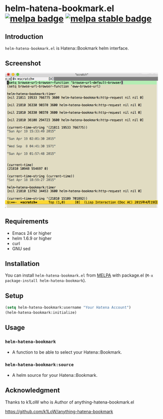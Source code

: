 # helm-hatena-bookmark.el [![melpa badge][melpa-badge]][melpa-link] [![melpa stable badge][melpa-stable-badge]][melpa-stable-link]

## Introduction

`helm-hatena-bookmark.el` is Hatena::Bookmark helm interface.

## Screenshot

![helm-hatena-bookmark](image/helm-hatena-bookmark.gif)

## Requirements

* Emacs 24 or higher
* helm 1.6.9 or higher
* curl
* GNU sed

## Installation

You can install `helm-hatena-bookmark.el` from [MELPA](https://github.com/milkypostman/melpa.git) with package.el (`M-x package-install helm-hatena-bookmark`).

## Setup

```lisp
(setq helm-hatena-bookmark:username "Your Hatena Account")
(helm-hatena-bookmark:initialize)
```

## Usage

### `helm-hatena-bookmark`

* A function to be able to select your Hatena::Bookmark.

### `helm-hatena-bookmark:source`

* A helm source for your Hatena::Bookmark.

## Acknowledgment

Thanks to k1LoW who is Author of anything-hatena-bookmark.el

https://github.com/k1LoW/anything-hatena-bookmark

[melpa-link]: http://melpa.org/#/helm-hatena-bookmark
[melpa-stable-link]: http://stable.melpa.org/#/helm-hatena-bookmark
[melpa-badge]: http://melpa.org/packages/helm-hatena-bookmark-badge.svg
[melpa-stable-badge]: http://stable.melpa.org/packages/helm-hatena-bookmark-badge.svg
